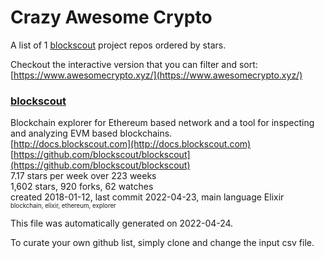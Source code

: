 # Crazy Awesome Crypto
A list of 1 [blockscout](https://github.com/blockscout) project repos ordered by stars.  

Checkout the interactive version that you can filter and sort: 
[https://www.awesomecrypto.xyz/](https://www.awesomecrypto.xyz/)  


### [blockscout](https://github.com/blockscout/blockscout)  
Blockchain explorer for Ethereum based network and a tool for inspecting and analyzing EVM based blockchains.   
[http://docs.blockscout.com](http://docs.blockscout.com)  
[https://github.com/blockscout/blockscout](https://github.com/blockscout/blockscout)  
7.17 stars per week over 223 weeks  
1,602 stars, 920 forks, 62 watches  
created 2018-01-12, last commit 2022-04-23, main language Elixir  
<sub><sup>blockchain, elixir, ethereum, explorer</sup></sub>


This file was automatically generated on 2022-04-24.  

To curate your own github list, simply clone and change the input csv file.  